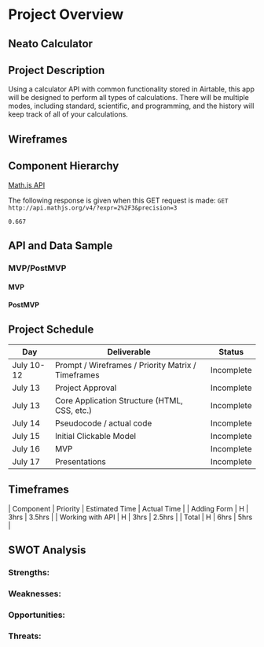 # Project Overview

## Neato Calculator

## Project Description

Using a calculator API with common functionality stored in Airtable, this app will be designed to perform all types of calculations. There will be multiple modes, including standard, scientific, and programming, and the history will keep track of all of your calculations.

## Wireframes



## Component Hierarchy

[Math.js API](https://api.mathjs.org/)

The following response is given when this GET request is made: `GET http://api.mathjs.org/v4/?expr=2%2F3&precision=3`

`0.667`

## API and Data Sample



### MVP/PostMVP



#### MVP 



#### PostMVP  



## Project Schedule

|  Day | Deliverable | Status
|---|---| ---|
|July 10-12| Prompt / Wireframes / Priority Matrix / Timeframes | Incomplete
|July 13| Project Approval | Incomplete
|July 13| Core Application Structure (HTML, CSS, etc.) | Incomplete
|July 14| Pseudocode / actual code | Incomplete
|July 15| Initial Clickable Model  | Incomplete
|July 16| MVP | Incomplete
|July 17| Presentations | Incomplete

## Timeframes

| Component | Priority | Estimated Time | Actual Time |
| Adding Form | H | 3hrs | 3.5hrs |
| Working with API | H | 3hrs | 2.5hrs |
| Total | H | 6hrs | 5hrs |

## SWOT Analysis

### Strengths:



### Weaknesses:



### Opportunities:



### Threats:



